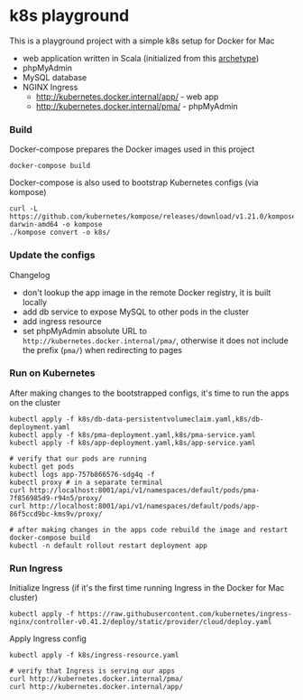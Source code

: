 # k8s playground

This is a playground project with a simple k8s setup for Docker for Mac
- web application written in Scala (initialized from this [archetype](<https://github.com/playframework/play-scala-isolated-slick-example/>))
- phpMyAdmin
- MySQL database
- NGINX Ingress
  - http://kubernetes.docker.internal/app/ - web app
  - http://kubernetes.docker.internal/pma/ - phpMyAdmin

### Build
Docker-compose prepares the Docker images used in this project
```
docker-compose build
```

Docker-compose is also used to bootstrap Kubernetes configs (via kompose)
```
curl -L https://github.com/kubernetes/kompose/releases/download/v1.21.0/kompose-darwin-amd64 -o kompose
./kompose convert -o k8s/
```

### Update the configs
Changelog
- don't lookup the app image in the remote Docker registry, it is built locally
- add db service to expose MySQL to other pods in the cluster
- add ingress resource
- set phpMyAdmin absolute URL to `http://kubernetes.docker.internal/pma/`, otherwise it does not include the prefix (`pma/`) when redirecting to pages

### Run on Kubernetes
After making changes to the bootstrapped configs, it's time to run the apps on the cluster
```
kubectl apply -f k8s/db-data-persistentvolumeclaim.yaml,k8s/db-deployment.yaml
kubectl apply -f k8s/pma-deployment.yaml,k8s/pma-service.yaml
kubectl apply -f k8s/app-deployment.yaml,k8s/app-service.yaml

# verify that our pods are running
kubectl get pods
kubectl logs app-757b866576-sdg4q -f
kubectl proxy # in a separate terminal
curl http://localhost:8001/api/v1/namespaces/default/pods/pma-7f856985d9-r94n5/proxy/
curl http://localhost:8001/api/v1/namespaces/default/pods/app-86f5ccd9bc-kms9v/proxy/

# after making changes in the apps code rebuild the image and restart
docker-compose build
kubectl -n default rollout restart deployment app
```

### Run Ingress
Initialize Ingress (if it's the first time running Ingress in the Docker for Mac cluster)
```
kubectl apply -f https://raw.githubusercontent.com/kubernetes/ingress-nginx/controller-v0.41.2/deploy/static/provider/cloud/deploy.yaml
```

Apply Ingress config
```
kubectl apply -f k8s/ingress-resource.yaml

# verify that Ingress is serving our apps
curl http://kubernetes.docker.internal/pma/
curl http://kubernetes.docker.internal/app/
```
